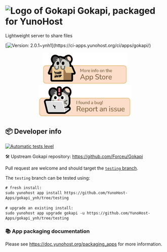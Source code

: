 <!--
N.B.: This README was automatically generated by <https://github.com/YunoHost/apps_tools/blob/main/readme_generator>
It shall NOT be edited by hand.
-->

<h1>
  <img src="https://raw.githubusercontent.com/YunoHost/apps/main/logos/gokapi.png" width="32px" alt="Logo of Gokapi">
  Gokapi, packaged for YunoHost
</h1>

Lightweight server to share files

[![Version: 2.0.1~ynh1](https://img.shields.io/badge/Version-2.0.1~ynh1-rgba(0,150,0,1)?style=for-the-badge)](https://ci-apps.yunohost.org/ci/apps/gokapi/)

<div align="center">
<a href="https://apps.yunohost.org/app/gokapi"><img height="100px" src="https://github.com/YunoHost/yunohost-artwork/raw/refs/heads/main/badges/neopossum-badges/badge_more_info_on_the_appstore.svg"/></a>
<a href="https://github.com/YunoHost-Apps/gokapi_ynh/issues"><img height="100px" src="https://github.com/YunoHost/yunohost-artwork/raw/refs/heads/main/badges/neopossum-badges/badge_report_an_issue.svg"/></a>
</div>

## 📦 Developer info

[![Automatic tests level](https://apps.yunohost.org/badge/cilevel/gokapi)](https://ci-apps.yunohost.org/ci/apps/gokapi/)

🛠️ Upstream Gokapi repository: <https://github.com/Forceu/Gokapi>

Pull request are welcome and should target the [`testing` branch](https://github.com/YunoHost-Apps/gokapi_ynh/tree/testing).

The `testing` branch can be tested using:
```
# fresh install:
sudo yunohost app install https://github.com/YunoHost-Apps/gokapi_ynh/tree/testing

# upgrade an existing install:
sudo yunohost app upgrade gokapi -u https://github.com/YunoHost-Apps/gokapi_ynh/tree/testing
```

### 📚 App packaging documentation

Please see <https://doc.yunohost.org/packaging_apps> for more information.